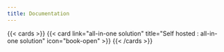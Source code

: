 ```yaml
---
title: Documentation
---
```


{{< cards >}}
  {{< card link="all-in-one solution" title="Self hosted : all-in-one solution" icon="book-open" >}}
{{< /cards >}}